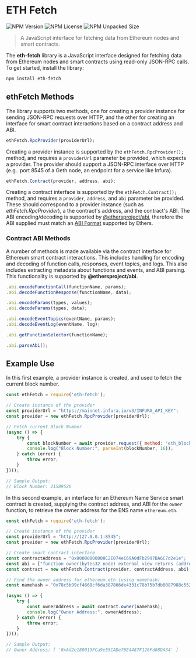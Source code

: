 # ETH Fetch
![NPM Version](https://img.shields.io/npm/v/eth-fetch) ![NPM License](https://img.shields.io/npm/l/eth-fetch) ![NPM Unpacked Size](https://img.shields.io/npm/unpacked-size/eth-fetch)

> A JavaScript interface for fetching data from Ethereum nodes and smart contracts.

The **eth-fetch** library is a JavaScript interface designed for fetching data from Ethereum nodes and smart contracts using read-only JSON-RPC calls. To get started, install the library:
```bash
npm install eth-fetch
```

## ethFetch Methods
The library supports two methods, one for creating a provider instance for sending JSON-RPC requests over HTTP, and the other for creating an interface for smart contract interactions based on a contract address and ABI.
```js
ethFetch.RpcProvider(providerUrl);
```
Creating a provider instance is supported by the `ethFetch.RpcProvider();` method, and requires a `providerUrl` parameter be provided, which expects a provider. The provider should support a JSON-RPC interface over HTTP (e.g.. port 8545 of a Geth node, an endpoint for a service like Infura).
```js
ethFetch.Contract(provider, address, abi);
```
Creating a contract interface is supported by the `ethFetch.Contract();` method, and requires a `provider`, `address`, and `abi` parameter be provided. These should correspond to a provider instance (such as *ethFetch.RpcProvider*), a the contract's address, and the contract's ABI. The ABI encoding/decoding is supported by [@ethersproject/abi](https://www.npmjs.com/package/@ethersproject/abi), therefore the ABI supplied must match an [ABI Format](https://docs.ethers.org/v5/api/utils/abi/formats/) supported by Ethers.

### Contract ABI Methods
A number of methods is made available via the contract interface for Ethereum smart contract interactions. This includes handling for encoding and decoding of function calls, responses, event topics, and logs. This also includes extracting metadata about functions and events, and ABI parsing. This functionality is supported by **@ethersproject/abi**.

```js
.abi.encodeFunctionCall(functionName, params);
.abi.decodeFunctionResponse(functionName, data);

.abi.encodeParams(types, values);
.abi.decodeParams(types, data);

.abi.encodeEventTopics(eventName, params);
.abi.decodeEventLog(eventName, log);

.abi.getFunctionSelector(functionName);

.abi.parseAbi();

```

## Example Use
In this first example, a provider instance is created, and used to fetch the current block number.
```js
const ethFetch = require('eth-fetch');

// Create instance of the provider
const providerUrl = "https://mainnet.infura.io/v3/INFURA_API_KEY";
const provider = new ethFetch.RpcProvider(providerUrl);

// Fetch current Block Number
(async () => {
    try {
        const blockNumber = await provider.request({ method: 'eth_blockNumber' });
        console.log("Block Number:", parseInt(blockNumber, 16));
    } catch (error) {
        throw error;
    }
})();

// Sample Output:
// Block Number: 21589526

```
In this second example, an interface for an Ethereum Name Service smart contract is created, supplying the contract address, and ABI for the `owner` function, to retrieve the owner address for the ENS name `ethereum.eth`.
```js
const ethFetch = require('eth-fetch');

// Create instance of the provider
const providerUrl = "http://127.0.0.1:8545";
const provider = new ethFetch.RpcProvider(providerUrl);

// Create smart contract interface
const contractAddress = "0x00000000000C2E074eC69A0dFb2997BA6C7d2e1e";
const abi = ["function owner(bytes32 node) external view returns (address)"];
const contract = new ethFetch.Contract(provider, contractAddress, abi);

// Find the owner address for ethereum.eth (using namehash)
const namehash = "0x78c5b99cf4668cf6da387866de4331c78b75b7db0087988c552f73e1714447b9";

(async () => {
    try {
        const ownerAddress = await contract.owner(namehash);
        console.log("Owner Address:", ownerAddress);
    } catch (error) {
        throw error;
    }
})();

// Sample Output:
// Owner Address: [ '0xAd2e180019FCa9e55CADe76E4487F126Fd08DA34' ]

```
